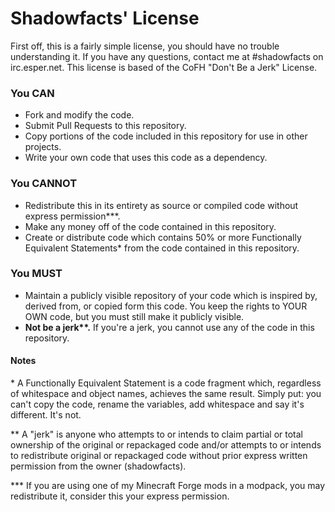 # Shadowfacts' License

First off, this is a fairly simple license, you should have no trouble understanding it. If you have any questions, contact me at #shadowfacts on irc.esper.net. This license is based of the CoFH "Don't Be a Jerk" License.

### You CAN
- Fork and modify the code.
- Submit Pull Requests to this repository.
- Copy portions of the code included in this repository for use in other projects.
- Write your own code that uses this code as a dependency.

### You CANNOT
- Redistribute this in its entirety as source or compiled code without express permission\*\*\*.
- Make any money off of the code contained in this repository.
- Create or distribute code which contains 50% or more Functionally Equivalent Statements* from the code contained in this repository.

### You MUST
- Maintain a publicly visible repository of your code which is inspired by, derived from, or copied form this code. You keep the rights to YOUR OWN code, but you must still make it publicly visible.
- **Not be a jerk\*\*.** If you're a jerk, you cannot use any of the code in this repository.


#### Notes
\* A Functionally Equivalent Statement is a code fragment which, regardless of whitespace and object names, achieves the same result. Simply put: you can't copy the code, rename the variables, add whitespace and say it's different. It's not.

\*\* A "jerk" is anyone who attempts to or intends to claim partial or total ownership of the original or repackaged code and/or attempts to or intends to redistribute original or repackaged code without prior express written permission from the owner (shadowfacts).

\*\*\* If you are using one of my Minecraft Forge mods in a modpack, you may redistribute it, consider this your express permission.
